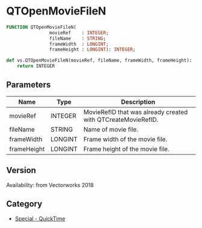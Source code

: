 # QTOpenMovieFileN

```pascal
FUNCTION QTOpenMovieFileN(
				movieRef    : INTEGER;
				fileName    : STRING;
				frameWidth  : LONGINT;
				frameHeight : LONGINT): INTEGER;
```

```python
def vs.QTOpenMovieFileN(movieRef, fileName, frameWidth, frameHeight):
    return INTEGER
```

## Parameters
|Name|Type|Description|
|---|---|---|
|movieRef|INTEGER|MovieRefID that was already created with QTCreateMovieRefID.|
|fileName|STRING|Name of movie file.|
|frameWidth|LONGINT|Frame width of the movie file.|
|frameHeight|LONGINT|Frame height of the movie file.|

## Version
Availability: from Vectorworks 2018

## Category
* [Special - QuickTime](../Categories/Special%20-%20QuickTime.md)
